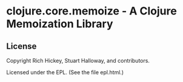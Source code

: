 # clojure.core.memoize - A Clojure Memoization Library



## License

Copyright Rich Hickey, Stuart Halloway, and contributors.

Licensed under the EPL. (See the file epl.html.)
